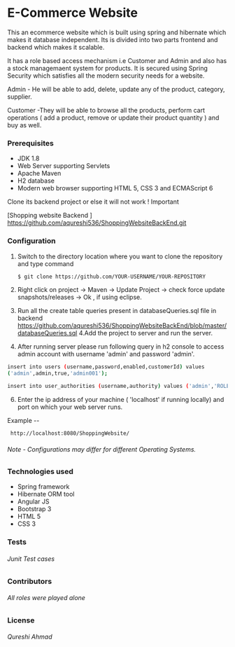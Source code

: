 # E-Commerce Website
 This an ecommerce website which is built using spring and hibernate which makes it database independent. Its is divided into two parts frontend and backend which makes it scalable.
 
 It has a role based access mechanism i.e Customer and Admin and also has a stock managemaent system for products. It is secured using Spring Security which satisfies all the modern security needs for a website.
 
 Admin - He will be able to add, delete, update any of the product, category, supplier.
 
 Customer -They will be able to browse all the products, perform cart operations ( add a product, remove or update their product quantity ) and buy as well.
 
 ### Prerequisites
 - JDK 1.8
 - Web Server supporting Servlets
- Apache Maven
- H2 database
- Modern web browser supporting HTML 5, CSS 3 and ECMAScript 6


 Clone its backend project or else it will not work  ! Important

[Shopping website Backend ]    <https://github.com/aqureshi536/ShoppingWebsiteBackEnd.git>

### Configuration
1. Switch to the directory location where you want to clone the repository and type  command
    ```sh
    $ git clone https://github.com/YOUR-USERNAME/YOUR-REPOSITORY
    ```
    
 2. Right click on project  -> Maven -> Update Project -> check force update snapshots/releases -> Ok  , if using eclipse.

3. Run all the create table queries present in databaseQueries.sql file in backend
<https://github.com/aqureshi536/ShoppingWebsiteBackEnd/blob/master/databaseQueries.sql>
4.Add the project to server and run the server.
5. After running server please run following query in h2 console to access admin account with username 'admin' and password 'admin'.
 ```sh
 insert into users (username,password,enabled,customerId) values
 ('admin',admin,true,'admin001');
  ``` 
  ```sh
 insert into user_authorities (username,authority) values ('admin','ROLE_ADMIN');
 
 ``` 
 
6. Enter the ip address of your machine ( 'localhost' if running locally) and port on which your web server runs.

Example --
 ```sh
  http://localhost:8080/ShoppingWebsite/
```
###### Note - Configurations may differ for different Operating Systems.
### Technologies used 
- Spring framework
- Hibernate ORM tool
- Angular JS
- Bootstrap 3
- HTML 5
- CSS 3
### Tests
###### Junit Test cases

### Contributors
###### All roles were played alone 

### License
###### Qureshi Ahmad



 
 
 